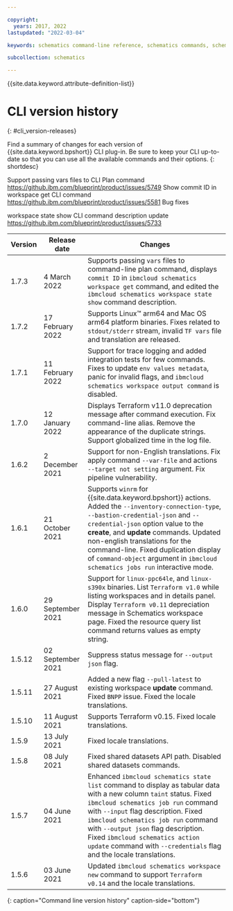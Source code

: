 ```yaml
---

copyright:
  years: 2017, 2022
lastupdated: "2022-03-04"

keywords: schematics command-line reference, schematics commands, schematics command-line, schematics reference, command-line, change log, command-line releases

subcollection: schematics

---
```


{{site.data.keyword.attribute-definition-list}}

# CLI version history 
{: #cli_version-releases}

Find a summary of changes for each version of {{site.data.keyword.bpshort}} CLI plug-in. Be sure to keep your CLI up-to-date so that you can use all the available commands and their options.
{: shortdesc}

Support passing vars files to CLI Plan command
https://github.ibm.com/blueprint/product/issues/5749
Show commit ID in workspace get CLI command
https://github.ibm.com/blueprint/product/issues/5581
Bug fixes

workspace state show CLI command description update
https://github.ibm.com/blueprint/product/issues/5733

| Version | Release date | Changes |
| ----- | ------- | -------------- |
| 1.7.3 | 4 March 2022 | Supports passing `vars` files to command-line plan command, displays `commit ID` in `ibmcloud schematics workspace get` command, and edited the `ibmcloud schematics workspace state show` command description. |
| 1.7.2 | 17 February 2022 | Supports Linux&trade; arm64 and Mac OS arm64 platform binaries. Fixes related to `stdout/stderr` stream, invalid `TF vars` file and translation are released. |
| 1.7.1 | 11 February 2022 | Support for trace logging and added integration tests for few commands. Fixes to update `env values metadata`, panic for invalid flags, and `ibmcloud schematics workspace output command` is disabled. |
| 1.7.0 | 12 January 2022 | Displays Terraform v11.0 deprecation message after command execution. Fix command-line alias. Remove the appearance of the duplicate strings.  Support globalized time in the log file. |
| 1.6.2 | 2 December 2021 | Support for non-English translations. Fix apply command `--var-file` and actions `--target not setting` argument. Fix pipeline vulnerability.|
| 1.6.1 | 21 October 2021 | Supports `winrm` for {{site.data.keyword.bpshort}} actions. Added the `--inventory-connection-type`, `--bastion-credential-json` and `--credential-json` option value to the **create**, and **update** commands. Updated non-english translations for the command-line. Fixed duplication display of `command-object` argument in `ibmcloud schematics jobs run` interactive mode.|
| 1.6.0 | 29 September 2021 | Support for `linux-ppc64le`, and `linux-s390x` binaries. List `Terraform v1.0` while listing workspaces and in details panel. Display `Terraform v0.11` depreciation message in Schematics workspace page. Fixed the resource query list command returns values as empty string.|
| 1.5.12 | 02 September 2021 | Suppress status message for `--output json` flag.|
| 1.5.11 | 27 August 2021 | Added a new flag `--pull-latest` to existing workspace **update** command. Fixed `BNPP` issue. Fixed the locale translations.|
| 1.5.10 | 11 August 2021 | Supports Terraform v0.15. Fixed locale translations.|
| 1.5.9 | 13 July 2021 | Fixed locale translations.|
| 1.5.8 | 08 July 2021 | Fixed shared datasets API path. Disabled shared datasets commands.|
| 1.5.7 | 04 June 2021 | Enhanced `ibmcloud schematics state list` command to display as tabular data with a new column `taint` status. Fixed `ibmcloud schematics job run` command with `--input` flag description. Fixed `ibmcloud schematics job run` command with `--output json` flag description. Fixed `ibmcloud schematics action update` command with `--credentials` flag and the locale translations.|
| 1.5.6 | 03 June 2021 | Updated `ibmcloud schematics workspace new` command to support `Terraform v0.14` and the locale translations.|
{: caption="Command line version history" caption-side="bottom"}
